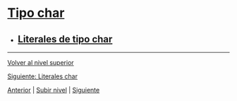 # [Tipo char](../u3charType/README.md)

- ## [Literales de tipo char](u1charLiterals/README.md)


---

[Volver al nivel superior](../README.md)

[Siguiente: Literales char](/c4how/u2imperativeProgramming/u1primitiveTypes/u3charType/u1charLiterals/README.md)


[Anterior](../u2booleanType/README.md) | [Subir nivel](../README.md) | [Siguiente](../u4stringLiterals/README.md)
